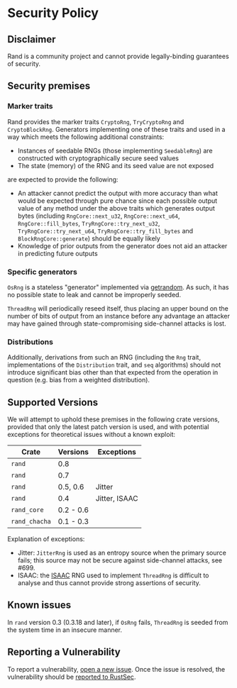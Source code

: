 # Security Policy

## Disclaimer

Rand is a community project and cannot provide legally-binding guarantees of
security.

## Security premises

### Marker traits

Rand provides the marker traits `CryptoRng`, `TryCryptoRng` and
`CryptoBlockRng`. Generators implementing one of these traits and used in a way
which meets the following additional constraints:

-   Instances of seedable RNGs (those implementing `SeedableRng`) are
    constructed with cryptographically secure seed values
-   The state (memory) of the RNG and its seed value are not exposed

are expected to provide the following:

-   An attacker cannot predict the output with more accuracy than what would be
    expected through pure chance since each possible output value of any method
    under the above traits which generates output bytes (including
    `RngCore::next_u32`, `RngCore::next_u64`, `RngCore::fill_bytes`,
    `TryRngCore::try_next_u32`, `TryRngCore::try_next_u64`,
    `TryRngCore::try_fill_bytes` and `BlockRngCore::generate`) should be equally
    likely
-   Knowledge of prior outputs from the generator does not aid an attacker in
    predicting future outputs

### Specific generators

`OsRng` is a stateless "generator" implemented via [getrandom]. As such, it has
no possible state to leak and cannot be improperly seeded.

`ThreadRng` will periodically reseed itself, thus placing an upper bound on the
number of bits of output from an instance before any advantage an attacker may
have gained through state-compromising side-channel attacks is lost.

[getrandom]: https://crates.io/crates/getrandom

### Distributions

Additionally, derivations from such an RNG (including the `Rng` trait,
implementations of the `Distribution` trait, and `seq` algorithms) should not
introduce significant bias other than that expected from the operation in
question (e.g. bias from a weighted distribution).

## Supported Versions

We will attempt to uphold these premises in the following crate versions,
provided that only the latest patch version is used, and with potential
exceptions for theoretical issues without a known exploit:

| Crate | Versions | Exceptions |
| ----- | -------- | ---------- |
| `rand` | 0.8 |  |
| `rand` | 0.7 |  |
| `rand` | 0.5, 0.6 | Jitter |
| `rand` | 0.4 | Jitter, ISAAC |
| `rand_core` | 0.2 - 0.6 | |
| `rand_chacha` | 0.1 - 0.3 | |

Explanation of exceptions:

-   Jitter: `JitterRng` is used as an entropy source when the primary source
    fails; this source may not be secure against side-channel attacks, see #699.
-   ISAAC: the [ISAAC](https://burtleburtle.net/bob/rand/isaacafa.html) RNG used
    to implement `ThreadRng` is difficult to analyse and thus cannot provide
    strong assertions of security.

## Known issues

In `rand` version 0.3 (0.3.18 and later), if `OsRng` fails, `ThreadRng` is
seeded from the system time in an insecure manner.

## Reporting a Vulnerability

To report a vulnerability, [open a new issue](https://github.com/rust-random/rand/issues/new).
Once the issue is resolved, the vulnerability should be [reported to RustSec](https://github.com/RustSec/advisory-db/blob/master/CONTRIBUTING.md).
